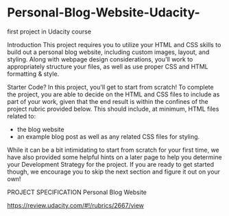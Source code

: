 # Personal-Blog-Website-Udacity-
first project in Udacity course

Introduction
This project requires you to utilize your HTML and CSS skills to build out a personal blog website, including custom images, layout, and styling. Along with webpage design considerations, you'll work to appropriately structure your files, as well as use proper CSS and HTML formatting & style.

Starter Code?
In this project, you'll get to start from scratch! To complete the project, you are able to decide on the HTML and CSS files to include as part of your work, given that the end result is within the confines of the project rubric provided below. This should include, at minimum, HTML files related to:
- the blog website
- an example blog post
as well as any related CSS files for styling.

While it can be a bit intimidating to start from scratch for your first time, we have also provided some helpful hints on a later page to help you determine your Development Strategy for the project. If you are ready to get started though, we encourage you to skip the next section and figure it out on your own!

PROJECT SPECIFICATION
Personal Blog Website

https://review.udacity.com/#!/rubrics/2667/view
